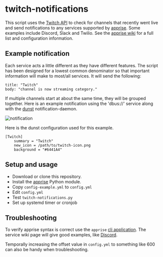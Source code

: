 # twitch-notifications

This script uses the [Twitch API][0] to check for channels that recently went live and send notifications to any services supported by [apprise][1].  Some examples include Discord, Slack and Twilio.  See the [apprise wiki][2] for a full list and configuration information.

## Example notification

Each service acts a little different as they have different features.  The script has been designed for a lowest common denominator so that important information will make to most/all services.  It will send the following:

```
title: "Twitch"
body: "channel is now streaming category."
```

If multiple channels start at about the same time, they will be grouped together.  Here is an example notification using the 'dbus://' service along with the [dunst][3] notification-daemon.

![notification](https://i.imgur.com/Cvb1tqS.png)

Here is the dunst configuration used for this example.

```dosini
[Twitch]
    summary = "Twitch"
    new_icon = /path/to/twitch-icon.png
    background = "#6441A4"
```

## Setup and usage

- Download or clone this repository. 
- Install the [apprise][1] Python module.
- Copy `config-example.yml` to `config.yml`
- Edit `config.yml`
- Test `twitch-notifications.py`
- Set up systemd timer or cronjob

## Troubleshooting

To verify apprise syntax is correct use the `apprise` [cli application][4].  The service wiki page will give good examples, like [Discord][5].

Temporally increasing the offset value in `config.yml` to something like 600 can also be handy when troubleshooting.


[0]: https://dev.twitch.tv/
[1]: https://github.com/caronc/apprise
[2]: https://github.com/caronc/apprise/wiki
[3]: https://dunst-project.org/
[4]: https://github.com/caronc/apprise#command-line
[5]: https://github.com/caronc/apprise/wiki/Notify_discord#example
